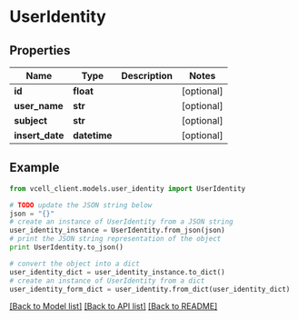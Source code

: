 # UserIdentity


## Properties
Name | Type | Description | Notes
------------ | ------------- | ------------- | -------------
**id** | **float** |  | [optional] 
**user_name** | **str** |  | [optional] 
**subject** | **str** |  | [optional] 
**insert_date** | **datetime** |  | [optional] 

## Example

```python
from vcell_client.models.user_identity import UserIdentity

# TODO update the JSON string below
json = "{}"
# create an instance of UserIdentity from a JSON string
user_identity_instance = UserIdentity.from_json(json)
# print the JSON string representation of the object
print UserIdentity.to_json()

# convert the object into a dict
user_identity_dict = user_identity_instance.to_dict()
# create an instance of UserIdentity from a dict
user_identity_form_dict = user_identity.from_dict(user_identity_dict)
```
[[Back to Model list]](../README.md#documentation-for-models) [[Back to API list]](../README.md#documentation-for-api-endpoints) [[Back to README]](../README.md)


